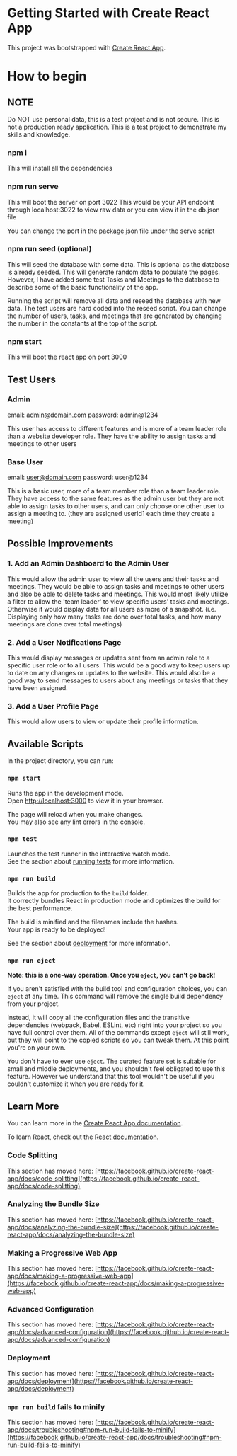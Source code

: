 # Getting Started with Create React App

This project was bootstrapped with [Create React App](https://github.com/facebook/create-react-app).

# How to begin

## NOTE

Do NOT use personal data, this is a test project and is not secure. This is not a production ready application. This is a test project to demonstrate my skills and knowledge.

### npm i

This will install all the dependencies

### npm run serve

This will boot the server on port 3022
This would be your API endpoint through localhost:3022 to view raw data
or you can view it in the db.json file

You can change the port in the package.json file under the serve script

### npm run seed (optional)

This will seed the database with some data. This is optional as the database is already seeded. This will generate random data to populate the pages. However, I have added some test Tasks and Meetings to the database to describe some of the basic functionality of the app.

Running the script will remove all data and reseed the database with new data.
The test users are hard coded into the reseed script. You can change the number of users, tasks, and meetings that are generated by changing the number in the constants at the top of the script.

### npm start

This will boot the react app on port 3000

## Test Users

### Admin

email: admin@domain.com
password: admin@1234

This user has access to different features and is more of a team leader role than a website
developer role. They have the ability to assign tasks and meetings to other users

### Base User

email: user@domain.com
password: user@1234

This is a basic user, more of a team member role than a team leader role. They have access to
the same features as the admin user but they are not able to assign tasks to other users, and can only choose one other user to assign a meeting to. (they are assigned userId1 each time they create a meeting)

## Possible Improvements

### 1. Add an Admin Dashboard to the Admin User

This would allow the admin user to view all the users and their tasks and meetings. They would be able to assign tasks and meetings to other users and also be able to delete tasks and meetings. This would most likely utilize a filter to allow the 'team leader' to view specific users' tasks and meetings. Otherwise it would display data for all users as more of a snapshot. (i.e. Displaying only how many tasks are done over total tasks, and how many meetings are done over total meetings)

### 2. Add a User Notifications Page

This would display messages or updates sent from an admin role to a specific user role or to
all users. This would be a good way to keep users up to date on any changes or updates to the
website. This would also be a good way to send messages to users about any meetings or tasks
that they have been assigned.

### 3. Add a User Profile Page

This would allow users to view or update their profile information.

## Available Scripts

In the project directory, you can run:

### `npm start`

Runs the app in the development mode.\
Open [http://localhost:3000](http://localhost:3000) to view it in your browser.

The page will reload when you make changes.\
You may also see any lint errors in the console.

### `npm test`

Launches the test runner in the interactive watch mode.\
See the section about [running tests](https://facebook.github.io/create-react-app/docs/running-tests) for more information.

### `npm run build`

Builds the app for production to the `build` folder.\
It correctly bundles React in production mode and optimizes the build for the best performance.

The build is minified and the filenames include the hashes.\
Your app is ready to be deployed!

See the section about [deployment](https://facebook.github.io/create-react-app/docs/deployment) for more information.

### `npm run eject`

**Note: this is a one-way operation. Once you `eject`, you can't go back!**

If you aren't satisfied with the build tool and configuration choices, you can `eject` at any time. This command will remove the single build dependency from your project.

Instead, it will copy all the configuration files and the transitive dependencies (webpack, Babel, ESLint, etc) right into your project so you have full control over them. All of the commands except `eject` will still work, but they will point to the copied scripts so you can tweak them. At this point you're on your own.

You don't have to ever use `eject`. The curated feature set is suitable for small and middle deployments, and you shouldn't feel obligated to use this feature. However we understand that this tool wouldn't be useful if you couldn't customize it when you are ready for it.

## Learn More

You can learn more in the [Create React App documentation](https://facebook.github.io/create-react-app/docs/getting-started).

To learn React, check out the [React documentation](https://reactjs.org/).

### Code Splitting

This section has moved here: [https://facebook.github.io/create-react-app/docs/code-splitting](https://facebook.github.io/create-react-app/docs/code-splitting)

### Analyzing the Bundle Size

This section has moved here: [https://facebook.github.io/create-react-app/docs/analyzing-the-bundle-size](https://facebook.github.io/create-react-app/docs/analyzing-the-bundle-size)

### Making a Progressive Web App

This section has moved here: [https://facebook.github.io/create-react-app/docs/making-a-progressive-web-app](https://facebook.github.io/create-react-app/docs/making-a-progressive-web-app)

### Advanced Configuration

This section has moved here: [https://facebook.github.io/create-react-app/docs/advanced-configuration](https://facebook.github.io/create-react-app/docs/advanced-configuration)

### Deployment

This section has moved here: [https://facebook.github.io/create-react-app/docs/deployment](https://facebook.github.io/create-react-app/docs/deployment)

### `npm run build` fails to minify

This section has moved here: [https://facebook.github.io/create-react-app/docs/troubleshooting#npm-run-build-fails-to-minify](https://facebook.github.io/create-react-app/docs/troubleshooting#npm-run-build-fails-to-minify)
